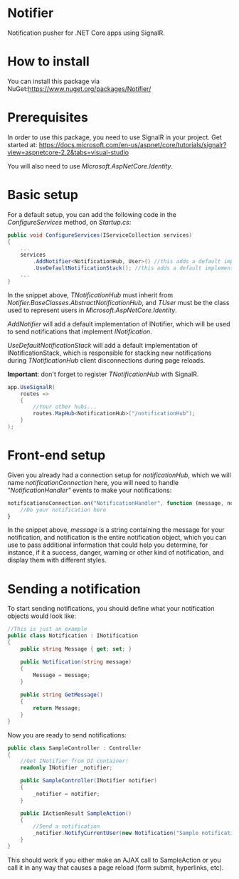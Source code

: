 # Notifier
Notification pusher for .NET Core apps using SignalR.

# How to install
You can install this package via NuGet:https://www.nuget.org/packages/Notifier/

# Prerequisites
In order to use this package, you need to use SignalR in your project. Get started at: https://docs.microsoft.com/en-us/aspnet/core/tutorials/signalr?view=aspnetcore-2.2&tabs=visual-studio

You will also need to use *Microsoft.AspNetCore.Identity*.

# Basic setup
For a default setup, you can add the following code in the *ConfigureServices* method, on *Startup.cs*:

```csharp
public void ConfigureServices(IServiceCollection services)
{
    ...
    services
        .AddNotifier<NotificationHub, User>() //this adds a default implementation of INotifier
        .UseDefaultNotificationStack(); //this adds a default implementation of INotificationStack
    ...
}
```

In the snippet above, *TNotificationHub* must inherit from *Notifier.BaseClasses.AbstractNotificationHub*, and *TUser* must be the class used to represent users in *Microsoft.AspNetCore.Identity*.

*AddNotifier* will add a default implementation of INotifier, which will be used to send notifications that implement *INotification*.

*UseDefaultNotificationStack* will add a default implementation of INotificationStack, which is responsible for stacking new notifications during *TNotificationHub* client disconnections during page reloads.

**Important**: don't forget to register *TNotificationHub* with SignalR.

```csharp
app.UseSignalR(
    routes =>
    {
        //Your other hubs...
        routes.MapHub<NotificationHub>("/notificationHub");
    }
);
```

# Front-end setup

Given you already had a connection setup for *notificationHub*, which we will name *notificationConnection* here, you will need to handle *"NotificationHandler"* events to make your notifications:
```javascript
notificationsConnection.on("NotificationHandler", function (message, notification) {
    //Do your notification here
}
```
In the snippet above, *message* is a string containing the message for your notification, and notification is the entire notification object, which you can use to pass additional information that could help you determine, for instance, if it a success, danger, warning or other kind of notification, and display them with different styles.

# Sending a notification

To start sending notifications, you should define what your notification objects would look like:

```csharp
//This is just an example
public class Notification : INotification
{
    public string Message { get; set; }

    public Notification(string message)
    {
        Message = message;
    }
    
    public string GetMessage()
    {
        return Message;
    }
}
```

Now you are ready to send notifications:

```csharp
public class SampleController : Controller
{
    //Get INotifier from DI container!
    readonly INotifier _notifier;

    public SampleController(INotifier notifier)
    {
        _notifier = notifier;
    }

    public IActionResult SampleAction()
    {
        //Send a notification
        _notifier.NotifyCurrentUser(new Notification("Sample notification"));
    }
}
```

This should work if you either make an AJAX call to SampleAction or you call it in any way that causes a page reload (form submit, hyperlinks, etc).
